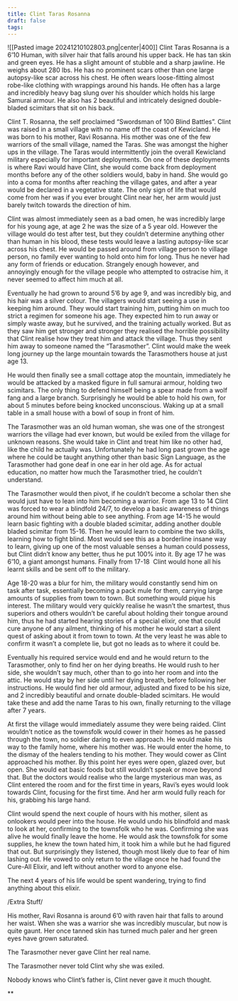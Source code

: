 ```yaml
---
title: Clint Taras Rosanna
draft: false
tags:
---
```


![[Pasted image 20241210102803.png|center|400]]
Clint Taras Rosanna is a 6’10 Human, with silver hair that falls around his upper back. He has tan skin and green eyes. He has a slight amount of stubble and a sharp jawline. He weighs about 280 lbs. He has no prominent scars other than one large autopsy-like scar across his chest. He often wears loose-fitting almost robe-like clothing with wrappings around his hands. He often has a large and incredibly heavy bag slung over his shoulder which holds his large Samurai armour. He also has 2 beautiful and intricately designed double-bladed scimitars that sit on his back.

Clint T. Rosanna, the self proclaimed “Swordsman of 100 Blind Battles”. Clint was raised in a small village with no name off the coast of Kewicland. He was born to his mother, Ravi Rosanna. His mother was one of the few warriors of the small village, named the Taras. She was amongst the higher ups in the village. The Taras would intermittently join the overall Kewicland military especially for important deployments. On one of these deployments is where Ravi would have Clint, she would come back from deployment months before any of the other soldiers would, baby in hand. She would go into a coma for months after reaching the village gates, and after a year would be declared in a vegetative state. The only sign of life that would come from her was if you ever brought Clint near her, her arm would just barely twitch towards the direction of him.

Clint was almost immediately seen as a bad omen, he was incredibly large for his young age, at age 2 he was the size of a 5 year old. However the village would do test after test, but they couldn’t determine anything other than human in his blood, these tests would leave a lasting autopsy-like scar across his chest. He would be passed around from village person to village person, no family ever wanting to hold onto him for long. Thus he never had any form of friends or education. Strangely enough however, and annoyingly enough for the village people who attempted to ostracise him, it never seemed to affect him much at all.

Eventually he had grown to around 5’6 by age 9, and was incredibly big, and his hair was a silver colour. The villagers would start seeing a use in keeping him around. They would start training him, putting him on much too strict a regimen for someone his age. They expected him to run away or simply waste away, but he survived, and the training actually worked. But as they saw him get stronger and stronger they realised the horrible possibility that Clint realise how they treat him and attack the village. Thus they sent him away to someone named the “Tarasmother”. Clint would make the week long journey up the large mountain towards the Tarasmothers house at just age 13.

He would then finally see a small cottage atop the mountain, immediately he would be attacked by a masked figure in full samurai armour, holding two scimitars. The only thing to defend himself being a spear made from a wolf fang and a large branch. Surprisingly he would be able to hold his own, for about 5 minutes before being knocked unconscious. Waking up at a small table in a small house with a bowl of soup in front of him.

The Tarasmother was an old human woman, she was one of the strongest warriors the village had ever known, but would be exiled from the village for unknown reasons. She would take in Clint and treat him like no other had, like the child he actually was. Unfortunately he had long past grown the age where he could be taught anything other than basic Sign Language, as the Tarasmother had gone deaf in one ear in her old age. As for actual education, no matter how much the Tarasmother tried, he couldn't understand.

The Tarasmother would then pivot, if he couldn’t become a scholar then she would just have to lean into him becoming a warrior. From age 13 to 14 Clint was forced to wear a blindfold 24/7, to develop a basic awareness of things around him without being able to see anything. From age 14-15 he would learn basic fighting with a double bladed scimitar, adding another double bladed scimitar from 15-16. Then he would learn to combine the two skills, learning how to fight blind. Most would see this as a borderline insane way to learn, giving up one of the most valuable senses a human could possess, but Clint didn’t know any better, thus he put 100% into it. By age 17 he was 6’10, a giant amongst humans. Finally from 17-18  Clint would hone all his learnt skills and be sent off to the military. 

Age 18-20 was a blur for him, the military would constantly send him on task after task, essentially becoming a pack mule for them, carrying large amounts of supplies from town to town. But something would pique his interest. The military would very quickly realise he wasn’t the smartest, thus superiors and others wouldn’t be careful about holding their tongue around him, thus he had started hearing stories of a special elixir, one that could cure anyone of any ailment, thinking of his mother he would start a silent quest of asking about it from town to town. At the very least he was able to confirm it wasn’t a complete lie, but got no leads as to where it could be.

Eventually his required service would end and he would return to the Tarasmother, only to find her on her dying breaths. He would rush to her side, she wouldn’t say much, other than to go into her room and into the attic. He would stay by her side until her dying breath, before following her instructions. He would find her old armour, adjusted and fixed to be his size, and 2 incredibly beautiful and ornate double-bladed scimitars. He would take these and add the name Taras to his own, finally returning to the village after 7 years.

At first the village would immediately assume they were being raided. Clint wouldn’t notice as the townsfolk would cower in their homes as he passed through the town, no soldier daring to even approach. He would make his way to the family home, where his mother was. He would enter the home, to the dismay of the healers tending to his mother. They would cower as Clint approached his mother. By this point her eyes were open, glazed over, but open. She would eat basic foods but still wouldn’t speak or move beyond that. But the doctors would realise who the large mysterious man was, as Clint entered the room and for the first time in years, Ravi’s eyes would look towards Clint, focusing for the first time. And her arm would fully reach for his, grabbing his large hand.

Clint would spend the next couple of hours with his mother, silent as onlookers would peer into the house. He would undo his blindfold and mask to look at her, confirming to the townsfolk who he was. Confirming she was alive he would finally leave the home. He would ask the townsfolk for some supplies, he knew the town hated him, it took him a while but he had figured that out. But surprisingly they listened, though most likely due to fear of him lashing out. He vowed to only return to the village once he had found the Cure-All Elixir, and left without another word to anyone else.

The next 4 years of his life would be spent wandering, trying to find anything about this elixir.

  

/Extra Stuff/

  

His mother, Ravi Rosanna is around 6’0 with raven hair that falls to around her waist. When she was a warrior she was incredibly muscular, but now is quite gaunt. Her once tanned skin has turned much paler and her green eyes have grown saturated.

  

The Tarasmother never gave Clint her real name.

  

The Tarasmother never told Clint why she was exiled.

  

Nobody knows who Clint’s father is, Clint never gave it much thought.

**
